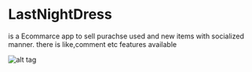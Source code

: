 # LastNightDress
is a Ecommarce app to sell purachse used and new items with socialized manner. there is like,comment etc features available

![alt tag](http://domain.com/path/to/img.png "Description goes here")
